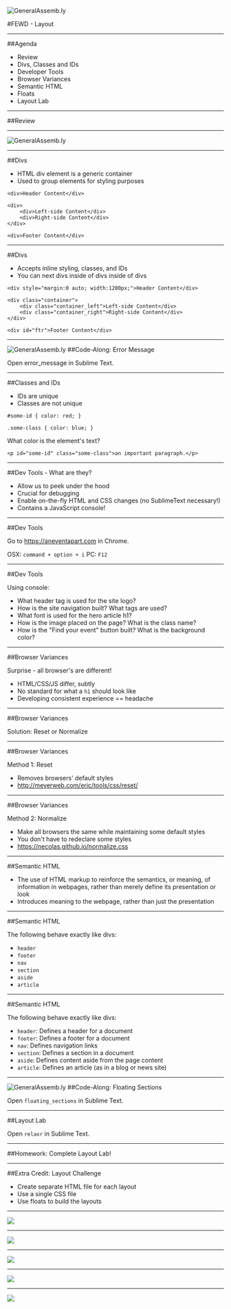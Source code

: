![GeneralAssemb.ly](../../img/icons/FEWD_Logo.png)

#FEWD - Layout

---

##Agenda

*	Review
*	Divs, Classes and IDs
* Developer Tools
* Browser Variances
*	Semantic HTML
*	Floats
*	Layout Lab

---

##Review

---

![GeneralAssemb.ly](starter_code/layout_challenge/png/layouts_Page_1.png)

---

##Divs

* HTML div element is a generic container
* Used to group elements for styling purposes

```
<div>Header Content</div>

<div>
    <div>Left-side Content</div>
    <div>Right-side Content</div>
</div>

<div>Footer Content</div>
```

---

##Divs

* Accepts inline styling, classes, and IDs
* You can next divs inside of divs inside of divs

```
<div style="margin:0 auto; width:1200px;">Header Content</div>

<div class="container">
    <div class="container_left">Left-side Content</div>
    <div class="container_right">Right-side Content</div>
</div>

<div id="ftr">Footer Content</div>
```

---

![GeneralAssemb.ly](../../img/icons/code_along.png)
##Code-Along: Error Message

Open error_message in Sublime Text.

---

##Classes and IDs

* IDs are unique
* Classes are not unique

```
#some-id { color: red; }

.some-class { color: blue; }
```

What color is the element's text?

```
<p id="some-id" class="some-class">an important paragraph.</p>
```

---

##Dev Tools - What are they?

* Allow us to peek under the hood
* Crucial for debugging
* Enable on-the-fly HTML and CSS changes (no SublimeText necessary!)
* Contains a JavaScript console!

---

##Dev Tools

Go to https://aneventapart.com in Chrome.

OSX: ```command + option + i```
PC: ```F12```

---

##Dev Tools

Using console:
* What header tag is used for the site logo?
* How is the site navigation built? What tags are used?
* What font is used for the hero article h1?
* How is the image placed on the page? What is the class name?
* How is the "Find your event" button built? What is the background color?

---

##Browser Variances

Surprise - all browser's are different!
* HTML/CSS/JS differ, subtly
* No standard for what a ```h1``` should look like
* Developing consistent experience == headache

---

##Browser Variances

Solution: Reset or Normalize

---

##Browser Variances

Method 1: Reset

* Removes browsers' default styles
* http://meyerweb.com/eric/tools/css/reset/

---

##Browser Variances

Method 2: Normalize

* Make all browsers the same while maintaining some default styles
* You don't have to redeclare some styles
* https://necolas.github.io/normalize.css

---

##Semantic HTML

* The use of HTML markup to reinforce the semantics, or meaning, of information in webpages, rather than merely define its presentation or look
* Introduces meaning to the webpage, rather than just the presentation

---

##Semantic HTML

The following behave exactly like divs:

* ```header```
* ```footer```
* ```nav```
* ```section```
* ```aside```
* ```article```

---

##Semantic HTML

The following behave exactly like divs:

* ```header```: Defines a header for a document
* ```footer```: Defines a footer for a document
* ```nav```: Defines navigation links
* ```section```: Defines a section in a document
* ```aside```: Defines content aside from the page content
* ```article```: Defines an article (as in a blog or news site)

---

![GeneralAssemb.ly](../../img/icons/code_along.png)
##Code-Along: Floating Sections

Open ```floating_sections``` in Sublime Text.

---

##Layout Lab

Open ```relaxr``` in Sublime Text.

---

##Homework: Complete Layout Lab!

---

##Extra Credit: Layout Challenge

* Create separate HTML file for each layout
* Use a single CSS file
* Use floats to build the layouts

---

![](starter_code/layout_challenge/png/layouts_Page_1.png)

---

![](starter_code/layout_challenge/png/layouts_Page_2.png)

---

![](starter_code/layout_challenge/png/layouts_Page_3.png)

---

![](starter_code/layout_challenge/png/layouts_Page_4.png)

---

![](starter_code/layout_challenge/png/layouts_Page_5.png)
